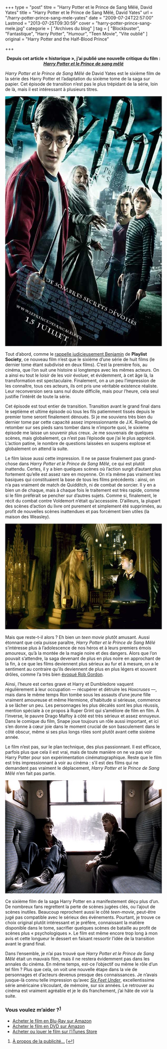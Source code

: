 +++
type = "post"
titre = "Harry Potter et le Prince de Sang Mêlé, David Yates"
title = "Harry Potter et le Prince de Sang Mêlé, David Yates"
url = "/harry-potter-prince-sang-mele-yates"
date = "2009-07-24T22:57:00"
Lastmod = "2013-07-25T09:30:59"
cover = "harry-potter-prince-sang-mele.jpg"
categorie = [ "Archives du blog" ]
tag = [ "Blockbuster", "Fantastique", "Harry Potter", "Humour", "Teen Movie", "Vite oublié" ]
original = "Harry Potter and the Half-Blood Prince"

+++

<p style="text-align: center;"><strong>Depuis cet article &laquo;&nbsp;historique&nbsp;&raquo;, j&rsquo;ai publié une nouvelle critique du film : <a href="http://voiretmanger.fr/harry-potter-et-le-prince-de-sang-mele-yates/" title="Harry Potter et le Prince de sang mêlé, David Yates"><em>Harry Potter et le Prince de sang mêlé</em></a></strong></p>
<p><em>Harry Potter et le Prince de Sang Mêlé</em> de David Yates est le sixième film de la série des Harry Potter et l&rsquo;adaptation du sixième tome de la saga sur papier. Cet épisode de transition n&rsquo;est pas le plus trépidant de la série, loin de là, mais il est intéressant à plusieurs titres.</p>
<div style="text-align: center;"><a href="http://www.allocine.fr/film/fichefilm_gen_cfilm=116305.html"><img src="harry-potter-6.jpg" alt="harry-potter-6.jpg" width="600" height="800" border="0" /></a></div>
<p>Tout d&rsquo;abord, comme le <a href="http://www.playlistsociety.fr/2009/07/harry-potter-et-le-prince-de-sang-mele.html">rappelle judicieusement Benjamin</a> de <strong>Playlist Society</strong>, ce nouveau film n&rsquo;est que le sixième d&rsquo;une série de huit films (le dernier tome étant subdivisé en deux films). C&rsquo;est la première fois, au cinéma, que l&rsquo;on suit une histoire si longtemps avec les mêmes acteurs. On a ainsi eu tout le loisir de les voir évoluer, et évidemment, à cet âge là, la transformation est spectaculaire. Finalement, on a un peu l&rsquo;impression de les connaître, tous ces acteurs, ils ont pris une véritable existence réaliste. Leur reconversion sera sans nul doute difficile, mais pour l&rsquo;heure, cela seul justifie l&rsquo;intérêt de toute la série.</p>
<p>Cet épisode est tout entier de transition. Transition avant le grand final dans le septième et ultime épisode où tous les fils patiemment tissés depuis le premier tome seront finalement dénoués. Si je me souviens très bien du dernier tome par cette capacité assez impressionnante de J.K. Rowling de retomber sur ses pieds sans tomber dans le n&rsquo;importe quoi, le sixième épisode me laisse un souvenir plus creux. Je me souvenais de quelques scènes, mais globalement, ça n&rsquo;est pas l&rsquo;épisode que j&rsquo;ai le plus apprécié. L&rsquo;action patine, le nombre de questions laissées en suspens explose et globalement on attend la suite.</p>
<p>Le film laisse aussi cette impression. Il ne se passe finalement pas grand-chose dans <em>Harry Potter et le Prince de Sang Mêlé</em>, ce qui est plutôt inattendu. Certes, il y a bien quelques scènes où l&rsquo;action surgit d&rsquo;autant plus fortement qu&rsquo;elle est assez rare en moyenne. On n&rsquo;a même pas vraiment les basiques qui constituaient la base de tous les films précédents : ainsi, on n&rsquo;a pas vraiment de match de Quidditch, ni de combat de sorcier. Il y en a bien un de chaque, mais à chaque fois le traitement est très rapide, comme si le film préférait se pencher sur d&rsquo;autres sujets. Comme si, finalement, le récit du combat contre Voldemort n&rsquo;était qu&rsquo;accessoire. D&rsquo;ailleurs, la plupart des scènes d&rsquo;action du livre ont purement et simplement été supprimées, au profit de nouvelles scènes inattendues et pas forcément bien utiles (la maison des Weasley).</p>
<div style="text-align: center;"><img src="harry-potter-dumbledore.jpg" alt="harry-potter-dumbledore.jpg" width="600" height="338" border="0" /></div>
<p>Mais que reste-t-il alors ? Eh bien un <em>teen movie</em> plutôt amusant. Aussi étonnant que cela puisse paraître, <em>Harry Potter et le Prince de Sang Mêlé</em> s&rsquo;intéresse plus à l&rsquo;adolescence de nos héros et à leurs premiers émois amoureux, qu&rsquo;à la montée de la magie noire et des dangers. Alors que l&rsquo;on pouvait s&rsquo;attendre, la saga devenant de plus en plus noire en approchant de la fin, à ce que les films deviennent plus sérieux au fur et à mesure, on a le sentiment au contraire qu&rsquo;ils deviennent de plus en plus légers et souvent drôles, comme l&rsquo;a très bien <a href="http://www.toujoursraison.com/2009/07/harry-potter-et-le-prince-de-sang-mele.html">évoqué Rob Gordon</a>.</p>
<p>Ainsi, l&rsquo;heure est certes grave et Harry et Dumbledore vaquent régulièrement à leur occupation — récupérer et détruire les <em>Hoxcruses</em> —, mais dans le même temps Ron tombe sous les assauts d&rsquo;une jeune fille vraiment amoureuse et même Hermione, d&rsquo;habitude si sérieuse, commence à se lâcher un peu. Les personnages les plus décalés sont les plus réussis, mention spéciale à ce propos à Ruper Grint qui s&rsquo;améliore de film en film. À l&rsquo;inverse, le pauvre Drago Malfoy à côté est très sérieux et assez ennuyeux. Dans le comique du film, Snape joue toujours un rôle aussi important, et ici s&rsquo;en donne à cœur joie dans le moment crucial de son basculement dans le côté obscur, même si ses plus longs rôles sont plutôt avant cette sixième année.</p>
<p>Le film n&rsquo;est pas, sur le plan technique, des plus passionnant. Il est efficace, parfois plus que cela il est vrai, mais de toute manière on ne va pas voir Harry Potter pour son expérimentation cinématographique. Reste que le film est très impressionnant à voir au cinéma : s&rsquo;il est des films qui ne demandent pas vraiment le déplacement, <em>Harry Potter et le Prince de Sang Mêlé</em> n&rsquo;en fait pas partie.</p>
<div style="text-align: center;"><img src="harry-potter-ron.jpg" alt="harry-potter-ron.jpg" width="600" height="362" border="0" /></div>
<p>Ce sixième film de la saga Harry Potter en a manifestement déçu plus d&rsquo;un. De nombreux fans regrettent la perte de scènes jugées clés, ou l&rsquo;ajout de scènes inutiles. Beaucoup reprochent aussi le côté <em>teen-movie</em>, peut-être jugé pas compatible avec le sérieux des événements. Pourtant, je trouve ce choix original plutôt intéressant et je préfère, connaissant la matière disponible dans le tome, sacrifier quelques scènes de bataille au profit de scènes plus &laquo;&nbsp;psychologiques&nbsp;&raquo;. Le film est même encore trop long à mon avis et cette longueur le dessert en faisant ressortir l&rsquo;idée de la transition avant le grand final.</p>
<p>Dans l&rsquo;ensemble, je n&rsquo;ai pas trouvé que <em>Harry Potter et le Prince de Sang Mêlé</em> était un mauvais film, mais il ne restera évidemment pas dans les annales du cinéma. En même temps, est-ce l&rsquo;objectif ou même le rôle d&rsquo;un tel film ? Plus que cela, on voit une nouvelle étape dans la vie de personnages et d&rsquo;acteurs devenus presque des connaissances. Je n&rsquo;avais jusque-là connu telle impression qu&rsquo;avec <a href="http://voiretmanger.fr/2012/08/01/six-feet-under-ball-hbo/" title="Six Feet Under, Alan Ball (HBO)"><em>Six Feet Under</em></a>, excellentissime série américaine s&rsquo;écoulant, de mémoire, sur six années. Le retrouver au cinéma est vraiment agréable et je le dis franchement, j&rsquo;ai hâte de voir la suite.</p>
<div class="amazon">
<h3>Vous voulez m&rsquo;aider ?<sup><a href="#footnote_0_1670" id="identifier_0_1670" class="footnote-link footnote-identifier-link" title="&Agrave; propos de la publicit&eacute;&hellip;">1</a></sup></h3>
<ul>
<li><a href="http://www.amazon.fr/gp/product/B002QBWSS8/ref=as_li_ss_tl?ie=UTF8&tag=leblogdenic07-21&linkCode=as2&camp=1642&creative=19458&creativeASIN=B002QBWSS8">Acheter le film en Blu-Ray sur Amazon</a></li>
<li><a href="http://www.amazon.fr/gp/product/B002SKMGB6/ref=as_li_ss_tl?ie=UTF8&tag=leblogdenic07-21&linkCode=as2&camp=1642&creative=19458&creativeASIN=B002SKMGB6">Acheter le film en DVD sur Amazon</a></li>
<li><a href="https://itunes.apple.com/fr/movie/harry-potter-et-le-prince/id365283033">Acheter ou louer le film sur l&rsquo;iTunes Store</a></li>
</ul>
</div>
<ol class="footnotes"><li id="footnote_0_1670" class="footnote"><a href="http://voiretmanger.fr/soutien/">À propos de la publicité…</a> [<a href="#identifier_0_1670" class="footnote-link footnote-back-link">&#8617;</a>]</li></ol>

